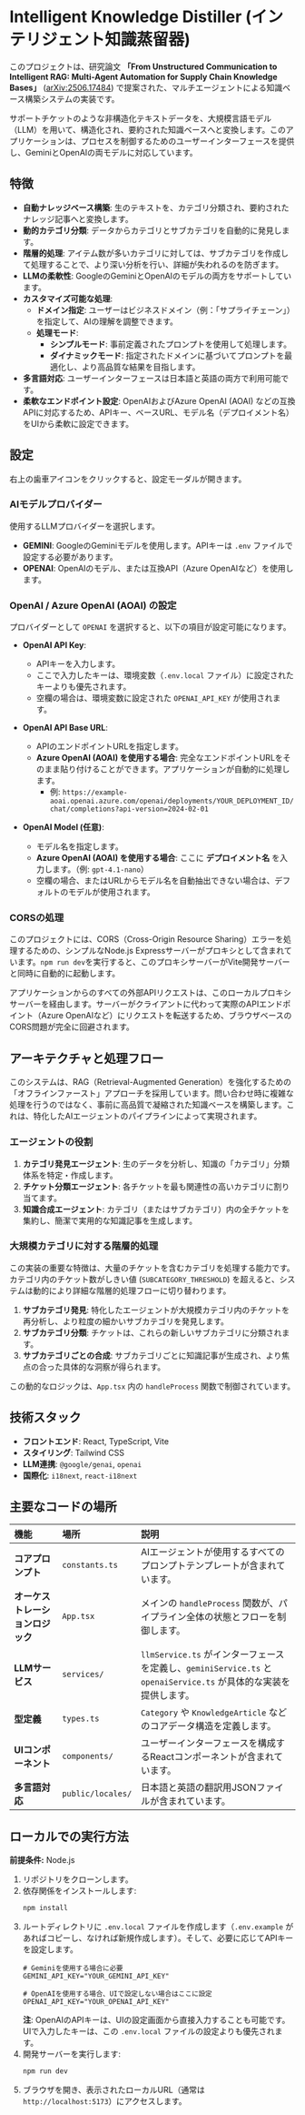 # Intelligent Knowledge Distiller (インテリジェント知識蒸留器)

このプロジェクトは、研究論文 **「From Unstructured Communication to Intelligent RAG: Multi-Agent Automation for Supply Chain Knowledge Bases」** ([arXiv:2506.17484](https://arxiv.org/abs/2506.17484)) で提案された、マルチエージェントによる知識ベース構築システムの実装です。

サポートチケットのような非構造化テキストデータを、大規模言語モデル（LLM）を用いて、構造化され、要約された知識ベースへと変換します。このアプリケーションは、プロセスを制御するためのユーザーインターフェースを提供し、GeminiとOpenAIの両モデルに対応しています。

## 特徴

- **自動ナレッジベース構築**: 生のテキストを、カテゴリ分類され、要約されたナレッジ記事へと変換します。
- **動的カテゴリ分類**: データからカテゴリとサブカテゴリを自動的に発見します。
- **階層的処理**: アイテム数が多いカテゴリに対しては、サブカテゴリを作成して処理することで、より深い分析を行い、詳細が失われるのを防ぎます。
- **LLMの柔軟性**: GoogleのGeminiとOpenAIのモデルの両方をサポートしています。
- **カスタマイズ可能な処理**:
    - **ドメイン指定**: ユーザーはビジネスドメイン（例：「サプライチェーン」）を指定して、AIの理解を調整できます。
    - **処理モード**:
        - **シンプルモード**: 事前定義されたプロンプトを使用して処理します。
        - **ダイナミックモード**: 指定されたドメインに基づいてプロンプトを最適化し、より高品質な結果を目指します。
- **多言語対応**: ユーザーインターフェースは日本語と英語の両方で利用可能です。
- **柔軟なエンドポイント設定**: OpenAIおよびAzure OpenAI (AOAI) などの互換APIに対応するため、APIキー、ベースURL、モデル名（デプロイメント名）をUIから柔軟に設定できます。

## 設定

右上の歯車アイコンをクリックすると、設定モーダルが開きます。

### AIモデルプロバイダー

使用するLLMプロバイダーを選択します。

- **GEMINI**: GoogleのGeminiモデルを使用します。APIキーは `.env` ファイルで設定する必要があります。
- **OPENAI**: OpenAIのモデル、または互換API（Azure OpenAIなど）を使用します。

### OpenAI / Azure OpenAI (AOAI) の設定

プロバイダーとして `OPENAI` を選択すると、以下の項目が設定可能になります。

- **OpenAI API Key**:
  - APIキーを入力します。
  - ここで入力したキーは、環境変数（`.env.local` ファイル）に設定されたキーよりも優先されます。
  - 空欄の場合は、環境変数に設定された `OPENAI_API_KEY` が使用されます。

- **OpenAI API Base URL**:
  - APIのエンドポイントURLを指定します。
  - **Azure OpenAI (AOAI) を使用する場合**: 完全なエンドポイントURLをそのまま貼り付けることができます。アプリケーションが自動的に処理します。
    - 例: `https://example-aoai.openai.azure.com/openai/deployments/YOUR_DEPLOYMENT_ID/chat/completions?api-version=2024-02-01`

- **OpenAI Model (任意)**:
  - モデル名を指定します。
  - **Azure OpenAI (AOAI) を使用する場合**: ここに **デプロイメント名** を入力します。（例: `gpt-4.1-nano`）
  - 空欄の場合、またはURLからモデル名を自動抽出できない場合は、デフォルトのモデルが使用されます。

### CORSの処理

このプロジェクトには、CORS（Cross-Origin Resource Sharing）エラーを処理するための、シンプルなNode.js Expressサーバーがプロキシとして含まれています。`npm run dev`を実行すると、このプロキシサーバーがVite開発サーバーと同時に自動的に起動します。

アプリケーションからのすべての外部APIリクエストは、このローカルプロキシサーバーを経由します。サーバーがクライアントに代わって実際のAPIエンドポイント（Azure OpenAIなど）にリクエストを転送するため、ブラウザベースのCORS問題が完全に回避されます。

## アーキテクチャと処理フロー

このシステムは、RAG（Retrieval-Augmented Generation）を強化するための「オフラインファースト」アプローチを採用しています。問い合わせ時に複雑な処理を行うのではなく、事前に高品質で凝縮された知識ベースを構築します。これは、特化したAIエージェントのパイプラインによって実現されます。

### エージェントの役割

1.  **カテゴリ発見エージェント**: 生のデータを分析し、知識の「カテゴリ」分類体系を特定・作成します。
2.  **チケット分類エージェント**: 各チケットを最も関連性の高いカテゴリに割り当てます。
3.  **知識合成エージェント**: カテゴリ（またはサブカテゴリ）内の全チケットを集約し、簡潔で実用的な知識記事を生成します。

### 大規模カテゴリに対する階層的処理

この実装の重要な特徴は、大量のチケットを含むカテゴリを処理する能力です。カテゴリ内のチケット数がしきい値 (`SUBCATEGORY_THRESHOLD`) を超えると、システムは動的により詳細な階層的処理フローに切り替わります。

1.  **サブカテゴリ発見**: 特化したエージェントが大規模カテゴリ内のチケットを再分析し、より粒度の細かいサブカテゴリを発見します。
2.  **サブカテゴリ分類**: チケットは、これらの新しいサブカテゴリに分類されます。
3.  **サブカテゴリごとの合成**: サブカテゴリごとに知識記事が生成され、より焦点の合った具体的な洞察が得られます。

この動的なロジックは、`App.tsx` 内の `handleProcess` 関数で制御されています。

## 技術スタック

- **フロントエンド**: React, TypeScript, Vite
- **スタイリング**: Tailwind CSS
- **LLM連携**: `@google/genai`, `openai`
- **国際化**: `i18next`, `react-i18next`

## 主要なコードの場所

| 機能 | 場所 | 説明 |
| :--- | :--- | :--- |
| **コアプロンプト** | `constants.ts` | AIエージェントが使用するすべてのプロンプトテンプレートが含まれています。 |
| **オーケストレーションロジック** | `App.tsx` | メインの `handleProcess` 関数が、パイプライン全体の状態とフローを制御します。 |
| **LLMサービス** | `services/` | `llmService.ts` がインターフェースを定義し、`geminiService.ts` と `openaiService.ts` が具体的な実装を提供します。 |
| **型定義** | `types.ts` | `Category` や `KnowledgeArticle` などのコアデータ構造を定義します。 |
| **UIコンポーネント** | `components/` | ユーザーインターフェースを構成するReactコンポーネントが含まれています。 |
| **多言語対応** | `public/locales/` | 日本語と英語の翻訳用JSONファイルが含まれています。 |

## ローカルでの実行方法

**前提条件:** Node.js

1.  リポジトリをクローンします。
2.  依存関係をインストールします:
    ```bash
    npm install
    ```
3.  ルートディレクトリに `.env.local` ファイルを作成します（`.env.example` があればコピーし、なければ新規作成します）。そして、必要に応じてAPIキーを設定します。
    ```
    # Geminiを使用する場合に必要
    GEMINI_API_KEY="YOUR_GEMINI_API_KEY"

    # OpenAIを使用する場合、UIで設定しない場合はここに設定
    OPENAI_API_KEY="YOUR_OPENAI_API_KEY"
    ```
    **注**: OpenAIのAPIキーは、UIの設定画面から直接入力することも可能です。UIで入力したキーは、この `.env.local` ファイルの設定よりも優先されます。
4.  開発サーバーを実行します:
    ```bash
    npm run dev
    ```
5.  ブラウザを開き、表示されたローカルURL（通常は `http://localhost:5173`）にアクセスします。

